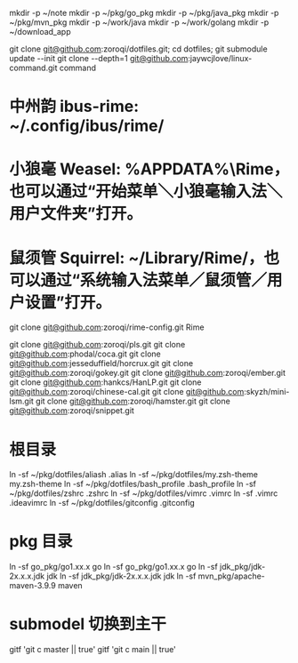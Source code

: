 mkdir -p ~/note
mkdir -p ~/pkg/go_pkg
mkdir -p ~/pkg/java_pkg
mkdir -p ~/pkg/mvn_pkg
mkdir -p ~/work/java
mkdir -p ~/work/golang
mkdir -p ~/download_app

git clone git@github.com:zoroqi/dotfiles.git; cd dotfiles; git submodule update --init
git clone --depth=1 git@github.com:jaywcjlove/linux-command.git command

# 中州韵 ibus-rime: ~/.config/ibus/rime/
# 小狼毫 Weasel: %APPDATA%\Rime，也可以通过“开始菜单＼小狼毫输入法＼用户文件夹”打开。
# 鼠须管 Squirrel: ~/Library/Rime/，也可以通过“系统输入法菜单／鼠须管／用户设置”打开。
git clone git@github.com:zoroqi/rime-config.git Rime

git clone git@github.com:zoroqi/pls.git
git clone git@github.com:phodal/coca.git
git clone git@github.com:jesseduffield/horcrux.git
git clone git@github.com:zoroqi/gokey.git
git clone git@github.com:zoroqi/ember.git
git clone git@github.com:hankcs/HanLP.git
git clone git@github.com:zoroqi/chinese-cal.git
git clone git@github.com:skyzh/mini-lsm.git
git clone git@github.com:zoroqi/hamster.git
git clone git@github.com:zoroqi/snippet.git

# 根目录
ln -sf ~/pkg/dotfiles/aliash .alias
ln -sf ~/pkg/dotfiles/my.zsh-theme my.zsh-theme
ln -sf ~/pkg/dotfiles/bash_profile .bash_profile
ln -sf ~/pkg/dotfiles/zshrc .zshrc
ln -sf ~/pkg/dotfiles/vimrc .vimrc
ln -sf .vimrc .ideavimrc
ln -sf ~/pkg/dotfiles/gitconfig .gitconfig

# pkg 目录
ln -sf go_pkg/go1.xx.x go
ln -sf go_pkg/go1.xx.x go
ln -sf jdk_pkg/jdk-2x.x.x.jdk jdk
ln -sf jdk_pkg/jdk-2x.x.x.jdk jdk
ln -sf mvn_pkg/apache-maven-3.9.9 maven

# submodel 切换到主干
gitf 'git c master || true'
gitf 'git c main || true'
